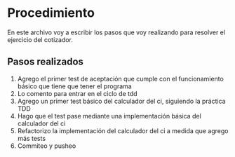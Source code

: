Procedimiento
===========================
En este archivo voy a escribir los pasos que voy realizando para resolver el ejercicio del cotizador.

## Pasos realizados
1. Agrego el primer test de aceptación que cumple con el funcionamiento básico que tiene que tener el programa
2. Lo comento para entrar en el ciclo de tdd
3. Agrego un primer test básico del calculador del ci, siguiendo la práctica TDD
4. Hago que el test pase mediante una implementación básica del calculador del ci
5. Refactorizo la implementación del calculador del ci a medida que agrego más tests
6. Commiteo y pusheo
